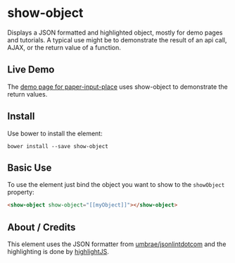 # show-object

Displays a JSON formatted and highlighted object, mostly for demo pages and tutorials. A typical
use might be to demonstrate the result of an api call, AJAX, or the return value of a function.

## Live Demo

The [demo page for paper-input-place](https://mlisook.github.io/paper-input-place/) uses show-object
to demonstrate the return values.

## Install

Use bower to install the element:
```
bower install --save show-object
```

## Basic Use

To use the element just bind the object you want to show to the `showObject` property:
```HTML
<show-object show-object="[[myObject]]"></show-object>
```

## About / Credits

This element uses the JSON formatter from [umbrae/jsonlintdotcom](https://github.com/umbrae/jsonlintdotcom/blob/master/c/js/jsl.format.js) and the highlighting is done by
[highlightJS](https://highlightjs.org/).
